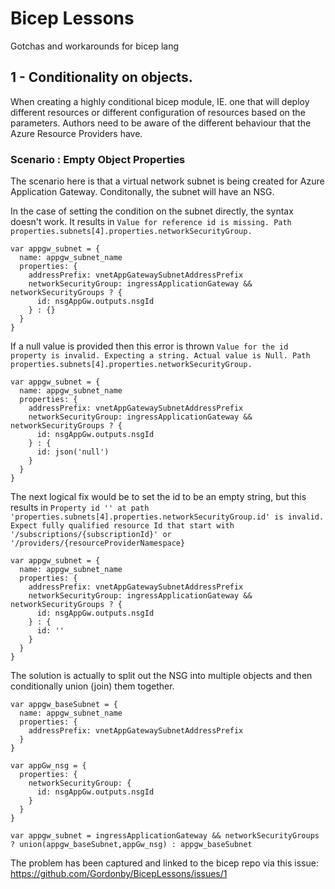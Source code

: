# Bicep Lessons
Gotchas and workarounds for bicep lang

## 1 - Conditionality on objects.

When creating a highly conditional bicep module, IE. one that will deploy different resources or different configuration of resources based on the parameters. Authors need to be aware of the different behaviour that the Azure Resource Providers have.

### Scenario : Empty Object Properties

The scenario here is that a virtual network subnet is being created for Azure Application Gateway. Conditonally, the subnet will have an NSG. 

In the case of setting the condition on the subnet directly, the syntax doesn't work. It results in `Value for reference id is missing. Path properties.subnets[4].properties.networkSecurityGroup.`

```bicep
var appgw_subnet = {
  name: appgw_subnet_name
  properties: {
    addressPrefix: vnetAppGatewaySubnetAddressPrefix
    networkSecurityGroup: ingressApplicationGateway && networkSecurityGroups ? {
      id: nsgAppGw.outputs.nsgId
    } : {}
  }
}
```

If a null value is provided then this error is thrown `Value for the id property is invalid. Expecting a string. Actual value is Null. Path properties.subnets[4].properties.networkSecurityGroup.`

```bicep
var appgw_subnet = {
  name: appgw_subnet_name
  properties: {
    addressPrefix: vnetAppGatewaySubnetAddressPrefix
    networkSecurityGroup: ingressApplicationGateway && networkSecurityGroups ? {
      id: nsgAppGw.outputs.nsgId
    } : {
      id: json('null')
    }
  }
}
```

The next logical fix would be to set the id to be an empty string, but this results in `Property id '' at path 'properties.subnets[4].properties.networkSecurityGroup.id' is invalid. Expect fully qualified resource Id that start with '/subscriptions/{subscriptionId}' or '/providers/{resourceProviderNamespace}`

```bicep
var appgw_subnet = {
  name: appgw_subnet_name
  properties: {
    addressPrefix: vnetAppGatewaySubnetAddressPrefix
    networkSecurityGroup: ingressApplicationGateway && networkSecurityGroups ? {
      id: nsgAppGw.outputs.nsgId
    } : {
      id: ''
    }
  }
}
```

The solution is actually to split out the NSG into multiple objects and then conditionally union (join) them together.

```bicep
var appgw_baseSubnet = {
  name: appgw_subnet_name
  properties: {
    addressPrefix: vnetAppGatewaySubnetAddressPrefix
  }
}

var appGw_nsg = {
  properties: {
    networkSecurityGroup: {
      id: nsgAppGw.outputs.nsgId
    }
  }
}

var appgw_subnet = ingressApplicationGateway && networkSecurityGroups ? union(appgw_baseSubnet,appGw_nsg) : appgw_baseSubnet
```

The problem has been captured and linked to the bicep repo via this issue: https://github.com/Gordonby/BicepLessons/issues/1
